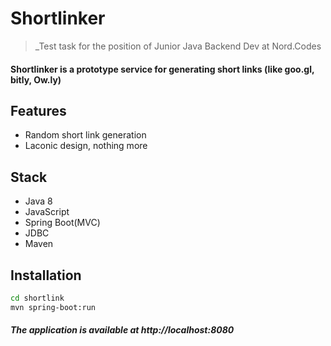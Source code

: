 # Shortlinker
> _Test task for the position of Junior Java Backend Dev at Nord.Codes

#### Shortlinker is a prototype service for generating short links (like goo.gl, bitly, Ow.ly)

## Features

- Random short link generation
- Laconic design, nothing more

## Stack

- Java 8
- JavaScript
- Spring Boot(MVC)
- JDBC
- Maven

## Installation


```sh
cd shortlink
mvn spring-boot:run
```
##### The application is available at http://localhost:8080